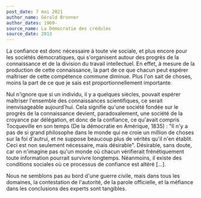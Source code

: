 ```yaml
---
post_date: 7 mai 2021
author_name: Gérald Bronner
author_dates: 1969-
source_name: La Démocratie des crédules
source_date: 2013
---
```


La confiance est donc nécessaire à toute vie sociale, et plus encore pour les sociétés démocratiques, qui s'organisent autour des progrès de la connaissance et de la division du travail intellectuel. En effet, à mesure de la production de cette connaissance, la part de ce que chacun peut espérer maîtriser de cette compétence commune diminue. Plus l'on sait de choses, moins la part de ce que je sais est proportionnellement importante.

Nul n'ignore que si un individu, il y a quelques siècles, pouvait espérer maîtriser l'ensemble des connaissances scientifiques, ce serait inenvisageable aujourd'hui. Cela signifie qu'une société fondée sur le progrès de la connaissance devient, paradoxalement, une société de la croyance par délégation, et donc de la confiance, ce qu'avait compris Tocqueville en son temps (De la démocratie en Amérique, 1835) : "Il n'y a pas de si grand philosophe dans le monde qui ne croie un million de choses sur la foi d'autrui, et ne suppose beaucoup plus de vérités qu'il n'en établit. Ceci est non seulement nécessaire, mais désirable". Désirable, sans doute, car on n'imagine pas qu'un monde où chacun vérifierait frénétiquement toute information pourrait survivre longtemps. Néanmoins, il existe des conditions sociales où ce processus de confiance est altéré [...].

Nous ne semblons pas au bord d'une guerre civile, mais dans tous les domaines, la contestation de l'autorité, de la parole officielle, et la méfiance dans les conclusions des experts sont tangibles.
